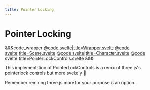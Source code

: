 ```yaml
---
title: Pointer Locking
---
```


<script lang="ts">
import Wrapper from '$examples/camera/pointerlock/Wrapper.svelte'
</script>

# Pointer Locking

<ExampleWrapper>
	<Wrapper />
</ExampleWrapper>

&&&code_wrapper
@[code svelte|title=Wrapper.svelte](../../examples/camera/pointerlock/Wrapper.svelte)
@[code svelte|title=Scene.svelte](../../examples/camera/pointerlock/Scene.svelte)
@[code svelte|title=Character.svelte](../../examples/camera/pointerlock/Character.svelte)
@[code svelte|title=PointerLockControls.svelte](../../examples/camera/pointerlock/PointerLockControls.svelte)
&&&

This implementation of PointerLockControls is a remix of three.js's pointerlock controls but more svelte'y 🚀

Remember remixing three.js more for your purpose is an option.
